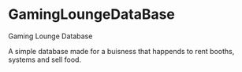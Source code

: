 # GamingLoungeDataBase
Gaming Lounge Database

A simple database made for a buisness that happends to rent booths, systems and sell food. 
